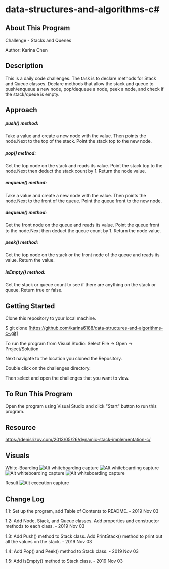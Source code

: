 # data-structures-and-algorithms-c#

## About This Program
Challenge - Stacks and Quenes

Author: Karina Chen

## Description
This is a daily code challenges. The task is to declare methods for Stack and Queue classes.
Declare methods that allow the stack and queue to push/enqueue a new node, pop/dequeue a node, peek a node, and check if the stack/queue is empty.

## Approach

##### push() method:
Take a value and create a new node with the value. Then points the node.Next to the top of the stack. Point the stack top to the new node.

##### pop() method: 
Get the top node on the stack and reads its value. Point the stack top to the node.Next then deduct the stack count by 1. Return the node value.

##### enqueue() method:
Take a value and create a new node with the value. Then points the node.Next to the front of the queue. Point the queue front to the new node.

##### dequeue() method: 
Get the front node on the queue and reads its value. Point the queue front to the node.Next then deduct the queue count by 1. Return the node value.

##### peek() method:
Get the top node on the stack or the front node of the queue and reads its value. Return the value. 

##### isEmpty() method: 
Get the stack or queue count to see if there are anything on the stack or queue. Return true or false.

## Getting Started
Clone this repository to your local machine.

$ git clone [https://github.com/karina6188/data-structures-and-algorithms-c-.git]

To run the program from Visual Studio:
Select File -> Open -> Project/Solution

Next navigate to the location you cloned the Repository.

Double click on the challenges directory.

Then select and open the challenges that you want to view.

## To Run This Program
Open the program using Visual Studio and click "Start" button to run this program.

## Resource
https://denisrizov.com/2013/05/26/dynamic-stack-implementation-c/

## Visuals

White-Boarding
![Alt whiteboarding capture](/Assets/code10_1.jpg)
![Alt whiteboarding capture](/Assets/code10_2.jpg)
![Alt whiteboarding capture](/Assets/code10_3.jpg)
![Alt whiteboarding capture](/Assets/code10_4.jpg)

Result
![Alt execution capture](/Assets/code10_5.JPG)

## Change Log

1.1: Set up the program, add Table of Contents to README. - 2019 Nov 03

1.2: Add Node, Stack, and Queue classes. Add properties and constructor methods to each class. - 2019 Nov 03

1.3: Add Push() method to Stack class. Add PrintStack() method to print out all the values on the stack. - 2019 Nov 03

1.4: Add Pop() and Peek() method to Stack class. - 2019 Nov 03

1.5: Add isEmpty() method to Stack class. - 2019 Nov 03

